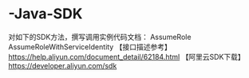 # -Java-SDK

对如下的SDK方法，撰写调用实例代码文档：
AssumeRole
AssumeRoleWithServiceIdentity
【接口描述参考】https://help.aliyun.com/document_detail/62184.html
【阿里云SDK下载】https://developer.aliyun.com/sdk
